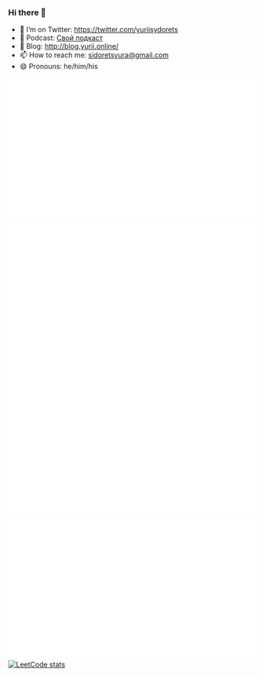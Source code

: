 ### Hi there 👋
- 🌱 I’m on Twitter: https://twitter.com/yuriisydorets
- 👯 Podcast: [Свой подкаст](https://anchor.fm/svojpodcast)
- 📖 Blog: http://blog.yurii.online/
- 📫 How to reach me: sidoretsyura@gmail.com
- 😄 Pronouns: he/him/his

![Statistics](https://raw.githubusercontent.com/YuraSidorets/github-stats/master/generated/overview.svg#gh-dark-mode-only)
![Statistics](https://raw.githubusercontent.com/YuraSidorets/github-stats/master/generated/overview.svg#gh-light-mode-only)
![Languages](https://raw.githubusercontent.com/YuraSidorets/github-stats/master/generated/languages.svg#gh-dark-mode-only)
![Languages](https://raw.githubusercontent.com/YuraSidorets/github-stats/master/generated/languages.svg#gh-light-mode-only)
[![LeetCode stats](https://leetcode-stats-six.vercel.app/?username=sidoretsyura&theme=dark)](https://github.com/KnlnKS/leetcode-stats)
